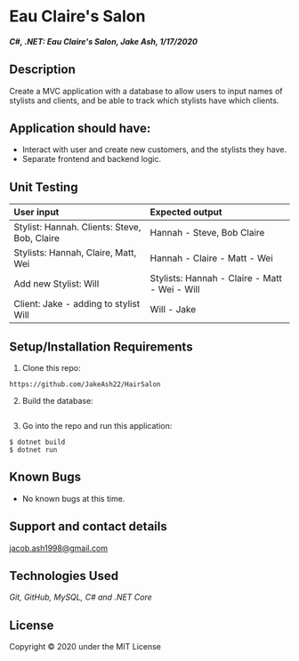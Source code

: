 # Eau Claire's Salon

#### _C#, .NET: Eau Claire's Salon, Jake Ash, 1/17/2020_

## Description
Create a MVC application with a database to allow users to input names of stylists and clients, and be able to track which stylists have which clients.

## Application should have:
- Interact with user and create new customers, and the stylists they have.
- Separate frontend and backend logic.

## Unit Testing
| User input | Expected output |
| :------------- | :------------- |
| Stylist: Hannah.  Clients: Steve, Bob, Claire | Hannah - Steve, Bob Claire |
| Stylists: Hannah, Claire, Matt, Wei | Hannah - Claire - Matt - Wei  |
| Add new Stylist: Will | Stylists: Hannah - Claire - Matt - Wei - Will |
| Client: Jake - adding to stylist Will | Will - Jake |

## Setup/Installation Requirements

1. Clone this repo:
```
https://github.com/JakeAsh22/HairSalon
```

2. Build the database:
```
```

3. Go into the repo and run this application: 
```
$ dotnet build
$ dotnet run
```

## Known Bugs
* No known bugs at this time.

## Support and contact details
 jacob.ash1998@gmail.com

## Technologies Used
_Git, GitHub, MySQL, C# and .NET Core_


## License
Copyright © 2020 under the MIT License
